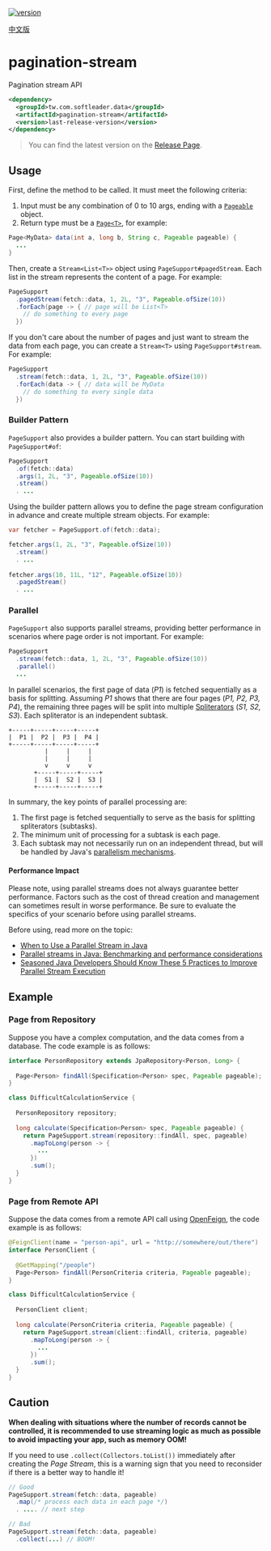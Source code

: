 [![version](https://img.shields.io/github/v/release/softleader/pagination-stream?color=brightgreen&sort=semver)](https://github.com/softleader/pagination-stream/releases)

[中文版](./README.zh-tw.md)

# pagination-stream

Pagination stream API

```xml
<dependency>
  <groupId>tw.com.softleader.data</groupId>
  <artifactId>pagination-stream</artifactId>
  <version>last-release-version</version>
</dependency>
```

> You can find the latest version on the [Release Page](https://github.com/softleader/pagination-stream/releases/latest).

## Usage

First, define the method to be called. It must meet the following criteria:

1. Input must be any combination of 0 to 10 args, ending with a [`Pageable`](https://docs.spring.io/spring-data/commons/docs/current/api/org/springframework/data/domain/Pageable.html) object.
2. Return type must be a [`Page<T>`](https://docs.spring.io/spring-data/commons/docs/current/api/org/springframework/data/domain/Page.html), for example:

```java
Page<MyData> data(int a, long b, String c, Pageable pageable) {
  ...
}  
```

Then, create a `Stream<List<T>>` object using `PageSupport#pagedStream`. Each list in the stream represents the content of a page. For example:

```java
PageSupport
  .pagedStream(fetch::data, 1, 2L, "3", Pageable.ofSize(10))
  .forEach(page -> { // page will be List<T>
    // do something to every page
  })
```

If you don't care about the number of pages and just want to stream the data from each page, you can create a `Stream<T>` using `PageSupport#stream`. For example:

```java    
PageSupport
  .stream(fetch::data, 1, 2L, "3", Pageable.ofSize(10))
  .forEach(data -> { // data will be MyData
    // do something to every single data
  })
```

### Builder Pattern

`PageSupport` also provides a builder pattern. You can start building with `PageSupport#of`:

```java
PageSupport
  .of(fetch::data)
  .args(1, 2L, "3", Pageable.ofSize(10))
  .stream()
  . ...
```

Using the builder pattern allows you to define the page stream configuration in advance and create multiple stream objects. For example:

```java
var fetcher = PageSupport.of(fetch::data);

fetcher.args(1, 2L, "3", Pageable.ofSize(10))
  .stream()
  . ...
  
fetcher.args(10, 11L, "12", Pageable.ofSize(10))
  .pagedStream()
  . ...
```

### Parallel

`PageSupport` also supports parallel streams, providing better performance in scenarios where page order is not important. For example:

```java
PageSupport
  .stream(fetch::data, 1, 2L, "3", Pageable.ofSize(10))
  .parallel()
  ...
```

In parallel scenarios, the first page of data (*P1*) is fetched sequentially as a basis for splitting. Assuming *P1* shows that there are four pages (*P1, P2, P3, P4*), the remaining three pages will be split into multiple [Spliterators](https://docs.oracle.com/en/java/javase/11/docs/api/java.base/java/util/Spliterator.html) (*S1, S2, S3*). Each spliterator is an independent subtask.

```
+-----+-----+-----+-----+ 
|  P1 |  P2 |  P3 |  P4 | 
+-----+-----+-----+-----+ 
          |     |     |   
          |     |     |   
          v     v     v   
       +-----+-----+-----+
       |  S1 |  S2 |  S3 |
       +-----+-----+-----+
```

In summary, the key points of parallel processing are:

1. The first page is fetched sequentially to serve as the basis for splitting spliterators (subtasks).
2. The minimum unit of processing for a subtask is each page.
3. Each subtask may not necessarily run on an independent thread, but will be handled by Java's [parallelism mechanisms](https://docs.oracle.com/javase/tutorial/collections/streams/parallelism.html).

#### Performance Impact

Please note, using parallel streams does not always guarantee better performance. Factors such as the cost of thread creation and management can sometimes result in worse performance. Be sure to evaluate the specifics of your scenario before using parallel streams.

Before using, read more on the topic:

- [When to Use a Parallel Stream in Java](https://www.baeldung.com/java-when-to-use-parallel-stream)
- [Parallel streams in Java: Benchmarking and performance considerations](https://blogs.oracle.com/javamagazine/post/java-parallel-streams-performance-benchmark)
- [Seasoned Java Developers Should Know These 5 Practices to Improve Parallel Stream Execution](https://blog.devgenius.io/seasoned-java-developers-should-know-these-5-practices-to-improve-parallel-stream-execution-602cc50c9aca)

## Example

### Page from Repository

Suppose you have a complex computation, and the data comes from a database. The code example is as follows:

```java
interface PersonRepository extends JpaRepository<Person, Long> {
 
  Page<Person> findAll(Specification<Person> spec, Pageable pageable);
}

class DifficultCalculationService {
  
  PersonRepository repository;
  
  long calculate(Specification<Person> spec, Pageable pageable) {
    return PageSupport.stream(repository::findAll, spec, pageable)
      .mapToLong(person -> {
        ...
      })
      .sum();
  }
}
```

### Page from Remote API

Suppose the data comes from a remote API call using [OpenFeign](https://spring.io/projects/spring-cloud-openfeign), the code example is as follows:

```java
@FeignClient(name = "person-api", url = "http://somewhere/out/there")
interface PersonClient {
 
  @GetMapping("/people")
  Page<Person> findAll(PersonCriteria criteria, Pageable pageable);
}

class DifficultCalculationService {
  
  PersonClient client;
  
  long calculate(PersonCriteria criteria, Pageable pageable) {
    return PageSupport.stream(client::findAll, criteria, pageable)
      .mapToLong(person -> {
        ...
      })
      .sum();
  }
}
```

## Caution

**When dealing with situations where the number of records cannot be controlled, it is recommended to use streaming logic as much as possible to avoid impacting your app, such as memory OOM!**

If you need to use `.collect(Collectors.toList())` immediately after creating the *Page Stream*, this is a warning sign that you need to reconsider if there is a better way to handle it!

```java
// Good
PageSupport.stream(fetch::data, pageable)
  .map(/* process each data in each page */)
  . .... // next step

// Bad
PageSupport.stream(fetch::data, pageable)
  .collect(...) // BOOM!
```
